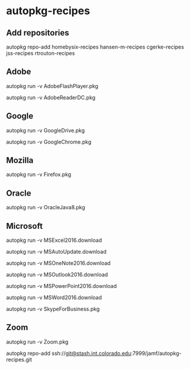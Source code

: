 # autopkg-recipes

## Add repositories
autopkg repo-add homebysix-recipes hansen-m-recipes cgerke-recipes jss-recipes rtrouton-recipes


## Adobe
autopkg run -v AdobeFlashPlayer.pkg

autopkg run -v AdobeReaderDC.pkg

## Google
autopkg run -v GoogleDrive.pkg

autopkg run -v GoogleChrome.pkg

## Mozilla
autopkg run -v Firefox.pkg

## Oracle
autopkg run -v OracleJava8.pkg

## Microsoft
autopkg run -v MSExcel2016.download

autopkg run -v MSAutoUpdate.download

autopkg run -v MSOneNote2016.download

autopkg run -v MSOutlook2016.download

autopkg run -v MSPowerPoint2016.download

autopkg run -v MSWord2016.download

autopkg run -v SkypeForBusiness.pkg

## Zoom
autopkg run -v Zoom.pkg



autopkg repo-add ssh://git@stash.int.colorado.edu:7999/jamf/autopkg-recipes.git